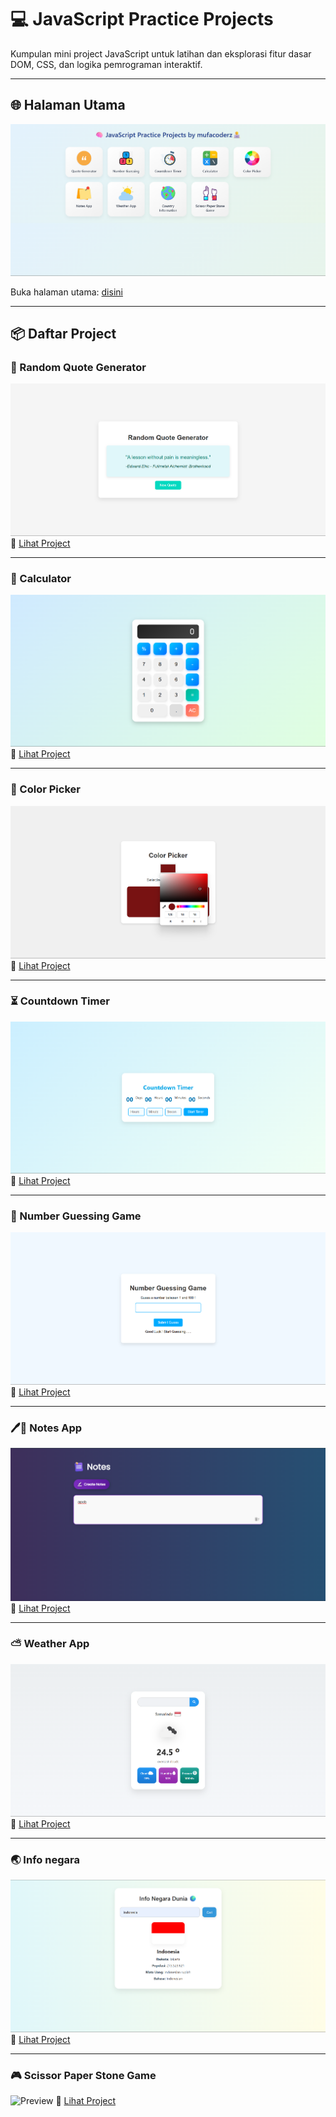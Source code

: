 
# 💻 JavaScript Practice Projects

Kumpulan mini project JavaScript  untuk latihan dan eksplorasi fitur dasar DOM, CSS, dan logika pemrograman interaktif.

---

## 🌐 Halaman Utama

![Routing Preview](preview/main-preview.png)

Buka halaman utama: [disini](https://mufacoderz.github.io/Javascript-Practice-Project/)

---

## 📦 Daftar Project

### 📝 Random Quote Generator
![Preview](preview/quote-preview.png)  
🔗 [Lihat Project](projects/Random%20Quote%20Generator/index.html)

---

### 🔢 Calculator
![Preview](preview/calculator-preview.png)  
🔗 [Lihat Project](projects/Calculator/index.html)

---

### 🎨 Color Picker
![Preview](preview/color-preview.png)  
🔗 [Lihat Project](projects/Color%20Picker/index.html)

---

### ⏳ Countdown Timer
![Preview](preview/timer-preview.png)  
🔗 [Lihat Project](projects/Countdown%20Timer/index.html)

---

### 🎯 Number Guessing Game
![Preview](preview/number-preview.png)  
🔗 [Lihat Project](projects/Number%20Guessing/index.html)

---

### 🖊📝 Notes App
![Preview](preview/notes-preview.png) 
🔗 [Lihat Project](projects/notes%20app/index.html)

---

### ⛅ Weather App
![Preview](preview/weather-preview.png) 
🔗 [Lihat Project](projects/Weather%20app/index.html)

---

### 🌏 Info negara
![Preview](preview/negara-preview.png) 
🔗 [Lihat Project](projects/Info%20Negara/index.html)

---

### 🎮 Scissor Paper Stone Game
![Preview](projects/scissor-preview.png) 
🔗 [Lihat Project](https://mufacoderz.github.io/Suit-Game/)


